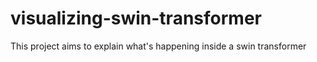 # visualizing-swin-transformer
This project aims to explain what's happening inside a swin transformer
